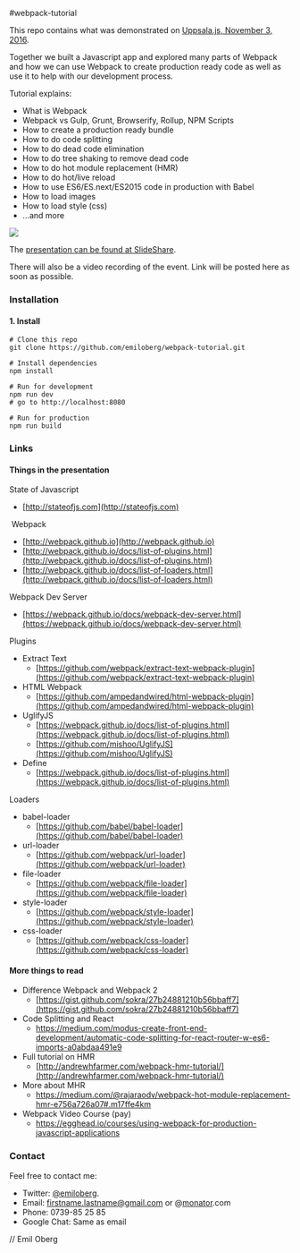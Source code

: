 #webpack-tutorial

This repo contains what was demonstrated on [Uppsala.js, November 3, 2016](http://www.meetup.com/Uppsalajs/events/234800307/).

Together we built a Javascript app and explored many parts of Webpack and how we can use Webpack to create production ready code as well as use it to help with our development process.

Tutorial explains:

* What is Webpack
* Webpack vs Gulp, Grunt, Browserify, Rollup, NPM Scripts
* How to create a production ready bundle
* How to do code splitting
* How to do dead code elimination
* How to do tree shaking to remove dead code
* How to do hot module replacement (HMR)
* How to do hot/live reload
* How to use ES6/ES.next/ES2015 code in production with Babel
* How to load images
* How to load style (css)
* ...and more

[![](http://image.slidesharecdn.com/uppsalajs-webpack-161020152946/95/webpack-tutorial-uppsala-js-1-638.jpg)](http://www.slideshare.net/emiloberg/webpack-tutorial-uppsala-js)

The [presentation can be found at SlideShare](http://www.slideshare.net/emiloberg/webpack-tutorial-uppsala-js).

There will also be a video recording of the event. Link will be posted here as soon as possible.


### Installation

#### 1. Install

```
# Clone this repo
git clone https://github.com/emiloberg/webpack-tutorial.git

# Install dependencies
npm install

# Run for development
npm run dev
# go to http://localhost:8080

# Run for production
npm run build
```

### Links

#### Things in the presentation

State of Javascript

* [http://stateofjs.com](http://stateofjs.com)

 Webpack

* [http://webpack.github.io](http://webpack.github.io)
* [http://webpack.github.io/docs/list-of-plugins.html](http://webpack.github.io/docs/list-of-plugins.html)
* [http://webpack.github.io/docs/list-of-loaders.html](http://webpack.github.io/docs/list-of-loaders.html)


Webpack Dev Server

* [https://webpack.github.io/docs/webpack-dev-server.html](https://webpack.github.io/docs/webpack-dev-server.html)


Plugins

* Extract Text
	* [https://github.com/webpack/extract-text-webpack-plugin](https://github.com/webpack/extract-text-webpack-plugin)
* HTML Webpack 
	* [https://github.com/ampedandwired/html-webpack-plugin](https://github.com/ampedandwired/html-webpack-plugin)
* UglifyJS
	* [https://webpack.github.io/docs/list-of-plugins.html](https://webpack.github.io/docs/list-of-plugins.html)
	* [https://github.com/mishoo/UglifyJS](https://github.com/mishoo/UglifyJS)
* Define
	* [https://webpack.github.io/docs/list-of-plugins.html](https://webpack.github.io/docs/list-of-plugins.html)

Loaders

* babel-loader
	* [https://github.com/babel/babel-loader](https://github.com/babel/babel-loader)
* url-loader
	* [https://github.com/webpack/url-loader](https://github.com/webpack/url-loader)
* file-loader
	* [https://github.com/webpack/file-loader](https://github.com/webpack/file-loader)
* style-loader
	* [https://github.com/webpack/style-loader](https://github.com/webpack/style-loader)
* css-loader
	* [https://github.com/webpack/css-loader](https://github.com/webpack/css-loader)

#### More things to read

* Difference Webpack and Webpack 2
	* [https://gist.github.com/sokra/27b24881210b56bbaff7](https://gist.github.com/sokra/27b24881210b56bbaff7)
* Code Splitting and React
	* [https://medium.com/modus-create-front-end-development/automatic-code-splitting-for-react-router-w-es6-imports-a0abdaa491e9 ](https://medium.com/modus-create-front-end-development/automatic-code-splitting-for-react-router-w-es6-imports-a0abdaa491e9 )
* Full tutorial on HMR 	
	* [http://andrewhfarmer.com/webpack-hmr-tutorial/](http://andrewhfarmer.com/webpack-hmr-tutorial/)
* More about MHR
	* [https://medium.com/@rajaraodv/webpack-hot-module-replacement-hmr-e756a726a07#.m17ffe4km ](https://medium.com/@rajaraodv/webpack-hot-module-replacement-hmr-e756a726a07#.m17ffe4km )
* Webpack Video Course (pay)
	* [https://egghead.io/courses/using-webpack-for-production-javascript-applications ](https://egghead.io/courses/using-webpack-for-production-javascript-applications )


### Contact

Feel free to contact me:

* Twitter: [@emiloberg](https://twitter.com/emiloberg).
* Email: firstname.lastname@gmail.com or @[monator](http://www.monator.com/).com
* Phone: 0739-85 25 85
* Google Chat: Same as email

// Emil Oberg
